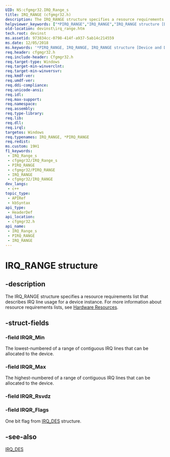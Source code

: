 ```yaml
---
UID: NS:cfgmgr32.IRQ_Range_s
title: IRQ_RANGE (cfgmgr32.h)
description: The IRQ_RANGE structure specifies a resource requirements list that describes IRQ line usage for a device instance. For more information about resource requirements lists, see Hardware Resources.
helpviewer_keywords: ["*PIRQ_RANGE","IRQ_RANGE","IRQ_RANGE structure [Device and Driver Installation]","PIRQ_RANGE","PIRQ_RANGE structure pointer [Device and Driver Installation]","cfgmgr32/IRQ_RANGE","cfgmgr32/PIRQ_RANGE","cfgmgrst_6ee86ca7-d07d-4f1b-9c94-96766a5fd4cb.xml","devinst.irq_range"]
old-location: devinst\irq_range.htm
tech.root: devinst
ms.assetid: 973834cc-0798-414f-a937-5ab14c214559
ms.date: 12/05/2018
ms.keywords: '*PIRQ_RANGE, IRQ_RANGE, IRQ_RANGE structure [Device and Driver Installation], PIRQ_RANGE, PIRQ_RANGE structure pointer [Device and Driver Installation], cfgmgr32/IRQ_RANGE, cfgmgr32/PIRQ_RANGE, cfgmgrst_6ee86ca7-d07d-4f1b-9c94-96766a5fd4cb.xml, devinst.irq_range'
req.header: cfgmgr32.h
req.include-header: Cfgmgr32.h
req.target-type: Windows
req.target-min-winverclnt: 
req.target-min-winversvr: 
req.kmdf-ver: 
req.umdf-ver: 
req.ddi-compliance: 
req.unicode-ansi: 
req.idl: 
req.max-support: 
req.namespace: 
req.assembly: 
req.type-library: 
req.lib: 
req.dll: 
req.irql: 
targetos: Windows
req.typenames: IRQ_RANGE, *PIRQ_RANGE
req.redist: 
ms.custom: 19H1
f1_keywords:
 - IRQ_Range_s
 - cfgmgr32/IRQ_Range_s
 - PIRQ_RANGE
 - cfgmgr32/PIRQ_RANGE
 - IRQ_RANGE
 - cfgmgr32/IRQ_RANGE
dev_langs:
 - c++
topic_type:
 - APIRef
 - kbSyntax
api_type:
 - HeaderDef
api_location:
 - cfgmgr32.h
api_name:
 - IRQ_Range_s
 - PIRQ_RANGE
 - IRQ_RANGE
---
```


# IRQ_RANGE structure


## -description

The IRQ_RANGE structure specifies a resource requirements list that describes IRQ line usage for a device instance. For more information about resource requirements lists, see <a href="/windows-hardware/drivers/kernel/hardware-resources">Hardware Resources</a>.

## -struct-fields

### -field IRQR_Min

The lowest-numbered of a range of contiguous IRQ lines that can be allocated to the device.

### -field IRQR_Max

The highest-numbered of a range of contiguous IRQ lines that can be allocated to the device.

### -field IRQR_Rsvdz

### -field IRQR_Flags

One bit flag from [IRQ_DES](/windows/desktop/api/cfgmgr32/ns-cfgmgr32-irq_des_32) structure.

## -see-also

[IRQ_DES](/windows/desktop/api/cfgmgr32/ns-cfgmgr32-irq_des_32)

